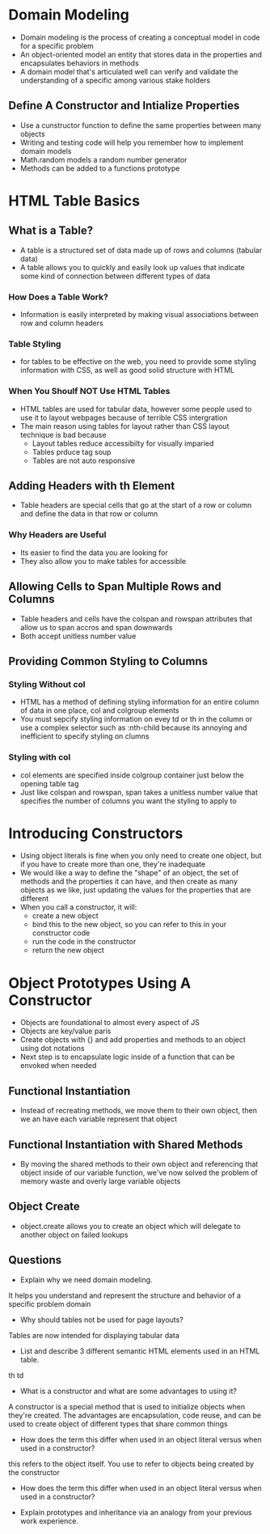 # Domain Modeling

- Domain modeling is the process of creating a conceptual model in code for a specific problem
- An object-oriented model an entity that stores data in the properties and encapsulates behaviors in methods
- A domain model that's articulated well can verify and validate the understanding of a specific among various stake holders

## Define A Constructor and Intialize Properties

- Use a cunstructor function to define the same properties between many objects
- Writing and testing code will help you remember how to implement domain models
- Math.random models a random number generator
- Methods can be added to a functions prototype

# HTML Table Basics

## What is a Table?

- A table is a structured set of data made up of rows and columns (tabular data)
- A table allows you to quickly and easily look up values that indicate some kind of connection between different types of data

### How Does a Table Work?

- Information is easily interpreted by making visual associations between row and column headers

### Table Styling

- for tables to be effective on the web, you need to provide some styling information with CSS, as well as good solid structure with HTML

### When You Shoulf NOT Use HTML Tables

- HTML tables are used for tabular data, however some people used to use it to layout webpages because of terrible CSS intergration
- The main reason using tables for layout rather than CSS layout technique is bad because
  - Layout tables reduce accessibilty for visually imparied
  - Tables prduce tag soup
  - Tables are not auto responsive

## Adding Headers with th Element

- Table headers are special cells that go at the start of a row or column and define the data in that row or column

### Why Headers are Useful 

- Its easier to find the data you are looking for
- They also allow you to make tables for accessible

## Allowing Cells to Span Multiple Rows and Columns

- Table headers and cells have the colspan and rowspan attributes that allow us to span accros and span downwards
- Both accept unitless number value

## Providing Common Styling to Columns

### Styling Without col

- HTML has a method of defining styling information for an entire column of data in one place, col and colgroup elements
- You must sepcify styling information on evey td or th in the column or use a complex selector such as :nth-child because its annoying and inefficient to specify styling on clumns

### Styling with col

- col elements are specified inside colgroup container just below the opening table tag
- Just like colspan and rowspan, span takes a unitless number value that specifies the number of columns you want the styling to apply to

# Introducing Constructors

- Using object literals is fine when you only need to create one object, but if you have to create more than one, they're inadequate
- We would like a way to define the "shape" of an object, the set of methods and the properties it can have, and then create as many objects as we like, just updating the values for the properties that are different
- When you call a constructor, it will:
  - create a new object
  - bind this to the new object, so you can refer to this in your constructor code
  - run the code in the constructor
  - return the new object

# Object Prototypes Using A Constructor

- Objects are foundational to almost every aspect of JS
- Objects are key/value paris
- Create objects with {} and add properties and methods to an object using dot notations
- Next step is to encapsulate logic inside of a function that can be envoked when needed

## Functional Instantiation

- Instead of recreating methods, we move them to their own object, then we an have each variable represent that object

## Functional Instantiation with Shared Methods

- By moving the shared methods to their own object and referencing that object inside of our variable function, we've now solved the problem of memory waste and overly large variable objects

## Object Create

- object.create allows you to create an object which will delegate to another object on failed lookups

## Questions

- Explain why we need domain modeling.

It helps you understand and represent the structure and behavior of a specific problem domain

- Why should tables not be used for page layouts?

Tables are now intended for displaying tabular data

- List and describe 3 different semantic HTML elements used in an HTML table.

th
td

- What is a constructor and what are some advantages to using it?

A constructor is a special method that is used to initialize objects when they're created. The advantages are encapsulation, code reuse, and can be used to create object of different types that share common things

- How does the term this differ when used in an object literal versus when used in a constructor?

this refers to the object itself. You use to refer to objects being created by the constructor

- How does the term this differ when used in an object literal versus when used in a constructor?

- Explain prototypes and inheritance via an analogy from your previous work experience.
